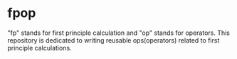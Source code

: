 # fpop
"fp" stands for first principle calculation and "op" stands for operators. This repository is dedicated to writing reusable ops(operators) related to first principle calculations.

